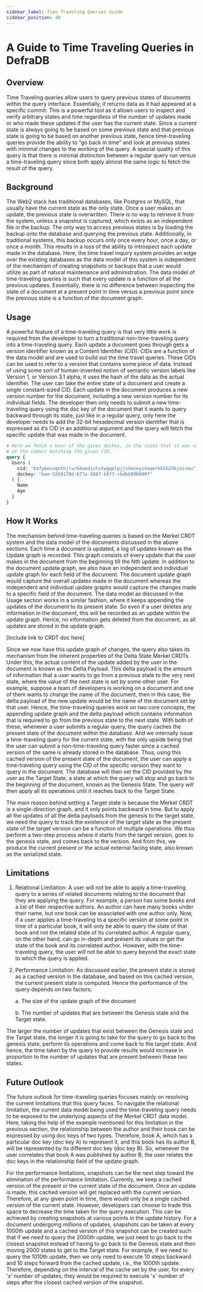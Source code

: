 ```yaml
---
sidebar_label: Time Traveling Queries Guide
sidebar_position: 40
---
```

# A Guide to Time Traveling Queries in DefraDB

## Overview
Time Traveling queries allow users to query previous states of documents within the query interface. Essentially, it returns data as it had appeared at a specific commit. This is a powerful tool as it allows users to inspect and verify arbitrary states and time regardless of the number of updates made or who made these updates if the user has the current state. Since a current state is always going to be based on some previous state and that previous state is going to be based on another previous state, hence time-traveling queries provide the ability to “go back in time” and look at previous states with minimal changes to the working of the query. A special quality of this query is that there is minimal distinction between a regular query run versus a time-traveling query since both apply almost the same logic to fetch the result of the query.

## Background

The Web2 stack has traditional databases, like Postgres or MySQL, that usually have the current state as the only state. Once a user makes an update, the previous state is overwritten. There is no way to retrieve it from the system, unless a snapshot is captured, which exists as an independent file in the backup. The only way to access previous states is by loading the backup onto the database and querying the previous state. Additionally, in traditional systems, this backup occurs only once every hour, once a day, or once a month. This results in a loss of the ability to introspect each update made in the database. Here, the time travel inquiry system provides an edge over the existing databases as the data model of this system is independent of the mechanism of creating snapshots or backups that a user would utilize as part of natural maintenance and administration. The data model of time-traveling queries is such that every update is a function of all the previous updates. Essentially, there is no difference between inspecting the state of a document at a present point in time versus a previous point since the previous state is a function of the document graph.

## Usage

A powerful feature of a time-traveling query is that very little work is required from the developer to turn a traditional non-time-traveling query into a time-traveling query. Each update a document goes through gets a version identifier known as a Content Identifier (CID). CIDs are a function of the data model and are used to build out the time travel queries. These CIDs can be used to refer to a version that contains some piece of data. Instead of using some sort of human-invented notion of semantic version labels like Version 1, or Version 3.1 alpha, it uses the hash of the data as the actual identifier. The user can take the entire state of a document and create a single constant-sized CID. Each update in the document produces a new version number for the document, including a new version number for its individual fields. The developer then only needs to submit a new time-traveling query using the doc key of the document that it wants to query backward through its state, just like in a regular query, only here the developer needs to add the 32-bit hexadecimal version identifier that is expressed as it’s CID in an additional argument and the query will fetch the specific update that was made in the document.

```graphql
# Here we fetch a User of the given dockey, in the state that it was at
# at the commit matching the given CID.
query {
  Users (
    cid: "bafybeieqnthjlvr64aodivtvtwgqelpjjvkmceyz4aqerkk5h23kjoivmu",
    dockey: "bae-52b9170d-b77a-5887-b877-cbdbb99b009f"
  ) {
    Name
    Age
  }
}
```

## How It Works

The mechanism behind time-traveling queries is based on the Merkel CRDT system and the data model of the documents discussed in the above sections. Each time a document is updated, a log of updates known as the Update graph is recorded. This graph consists of every update that the user makes in the document from the beginning till the Nth update. In addition to the document update graph, we also have an independent and individual update graph for each field of the document. The document update graph would capture the overall updates made in the document whereas the independent and individual update graphs would capture the changes made to a specific field of the document. The data model as discussed in the Usage section works in a similar fashion, where it keeps appending the updates of the document to its present state. So even if a user deletes any information in the document, this will be recorded as an update within the update graph. Hence, no information gets deleted from the document, as all updates are stored in the update graph. 

[Include link to CRDT doc here]

Since we now have this update graph of changes, the query also takes its mechanism from the inherent properties of the Delta State Merkel CRDTs. Under this, the actual content of the update added by the user in the document is known as the Delta Payload. This delta payload is the amount of information that a user wants to go from a previous state to the very next state, where the value of the next state is set by some other user. For example, suppose a team of developers is working on a document and one of them wants to change the name of the document, then in this case, the delta payload of the new update would be the name of the document set by that user. Hence, the time-traveling queries work on two core concepts, the appending update graph and the delta payload which contains information that is required to go from the previous state to the next state. With both of these, whenever a user submits a regular query, the query caches the present state of the document within the database. And we internally issue a time-traveling query for the current state, with the only upside being that the user can submit a non-time-traveling query faster since a cached version of the same is already stored in the database. Thus, using this cached version of the present state of the document, the user can apply a time-traveling query using the CID of the specific version they want to query in the document. The database will then set the CID provided by the user as the Target State, a state at which the query will stop and go back to the beginning of the document, known as the Genesis State. The query will then apply all its operations until it reaches back to the Target State. 

The main reason behind setting a Target state is because the Merkel CRDT is a single-direction graph, and it only points backward in time. But to apply all the updates of all the delta payloads from the genesis to the target state, we need the query to track the existence of the target state as the present state of the target version can be a function of multiple operations. We thus perform a two-step process where it starts from the target version, goes to the genesis state, and comes back to the version. And from this, we produce the current present or the actual external facing state, also known as the serialized state.

## Limitations

1. Relational Limitation: A user will not be able to apply a time-traveling query to a series of related documents relating to the document that they are applying the query. For example, a person has some books and a list of their respective authors. An author can have many books under their name, but one book can be associated with one author only. Now, if a user applies a time-traveling to a specific version at some point in time of a particular book, it will only be able to query the state of that book and not the related state of its correlated author. A regular query, on the other hand, can go in-depth and present its values or get the state of the book and its correlated author. However, with the time-traveling query, the user will not be able to query beyond the exact state to which the query is applied.

2. Performance Limitation: As discussed earlier, the present state is stored as a cached version in the database, and based on this cached version, the current present state is computed. Hence the performance of the query depends on two factors:

    a. The size of the update graph of the document

    b. The number of updates that are between the Genesis state and the Target state. 

The larger the number of updates that exist between the Genesis state and the Target state, the longer it is going to take for the query to go back to the genesis state, perform its operations and come back to the target state. And hence, the time taken by the query to provide results would increase in proportion to the number of updates that are present between these two states.


## Future Outlook

The future outlook for time-traveling queries focuses mainly on resolving the current limitations that this query faces. To navigate the relational limitation, the current data model being used the time-traveling query needs to be exposed to the underlying aspects of the Merkel CRDT data model. Here, taking the help of the example mentioned for this limitation in the previous section, the relationship between the author and their book can be expressed by using doc keys of two types. Therefore, book A, which has a particular doc key (doc key A) to represent it, and this book has its author B, will be represented by its different doc key (doc key B). So, whenever the user correlates that book A was published by author B, the user relates the doc keys in the relationship field of the update graph. 

For the performance limitations, snapshots can be the next step toward the elimination of the performance limitation. Currently, we keep a cached version of the present or the current state of the document. Once an update is made, this cached version will get replaced with the current version. Therefore, at any given point in time, there would only be a single cached version of the current state. However, developers can choose to trade this space to decrease the time taken for the query execution. This can be achieved by creating snapshots at various points in the update history. For a document undergoing millions of updates, snapshots can be taken at every 1000th update and a cached version of this snapshot can be created such that if we need to query the 2000th update, we just need to go back to the closest snapshot instead of having to go back to the Genesis state and then moving 2000 states to get to the Target state. For example, if we need to query the 1010th update, then we only need to execute 10 steps backward and 10 steps forward from the cached update, i.e., the 1000th update. Therefore, depending on the interval of the cache set by the user, for every 'x' number of updates, they would be required to execute 'x' number of steps after the closest cached version of the snapshot.

